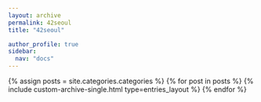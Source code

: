 ```yaml
---
layout: archive
permalink: 42seoul
title: "42seoul"

author_profile: true
sidebar:
  nav: "docs"
---
```


{% assign posts = site.categories.categories %}
{% for post in posts %}
  {% include custom-archive-single.html type=entries_layout %}
{% endfor %}